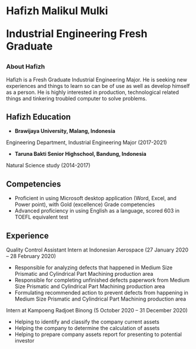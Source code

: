 # <p>Hafizh Malikul Mulki</p> <p>Industrial Engineering Fresh Graduate</p>

### About Hafizh
Hafizh is a Fresh Graduate Industrial Engineering Major. He is seeking new experiences and things to learn so can be of use as well as develop himself as a person. He is highly interested in production, technological related things and tinkering troubled computer to solve problems.

## Hafizh Education
- **Brawijaya University, Malang, Indonesia**
<p>Engineering Department, Industrial Engineering Major (2017-2021)</p>

- **Taruna Bakti Senior Highschool, Bandung, Indonesia**
</p>Natural Science study (2014-2017)</p>

## Competencies
- Proficient in using Microsoft desktop application (Word, Excel, and Power point), with Gold (excellence) Grade competencies
- Advanced proficiency in using English as a language, scored 603 in TOEFL equivalent test

## Experience
Quality Control Assistant Intern at Indonesian Aerospace (27 January 2020 – 28 February 2020)
- Responsible for analyzing defects that happened in Medium Size Prismatic and Cylindrical Part Machining production area
- Responsible for completing unfinished defects paperwork from Medium Size Prismatic and Cylindrical Part Machining production area
- Formulating recommended action to prevent defects from happening in Medium Size Prismatic and Cylindrical Part Machining production area

Intern at Kampoeng Radjoet Binong (5 October 2020 – 31 December 2020)
- Helping to identify and classify the company current assets
- Helping the company to determine the calculation of assets
- Helping to prepare company assets report for presenting to potential investor


